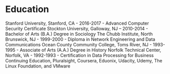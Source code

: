 <h1>Education</h1>

Stanford University, Stanford, CA - 2016-2017 - Advanced Computer Security Certificate
Stockton University, Galloway, NJ – 2010-2014 - Bachelor of Arts (B.A.) Degree in Sociology
The Chubb Institute, North Brunswick, NJ - 1999-2000 - Diploma in Network Engineering and Data Communications
Ocean County Community College, Toms River, NJ - 1993-1995 - Associate of Arts (A.A.) Degree in History
Norfolk Technical Center, Norfolk, VA - 1992-1993 - Certification in Data Processing for Business
Continuing Education, Pluralsight, Coursera, Eduonix, Udacity, Udemy, The Linux Foundation, and VMware
